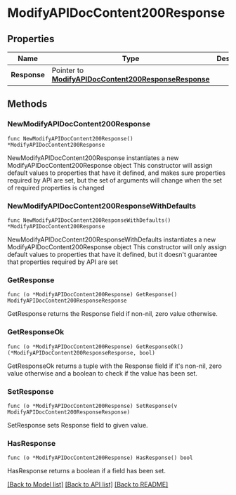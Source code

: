 # ModifyAPIDocContent200Response

## Properties

Name | Type | Description | Notes
------------ | ------------- | ------------- | -------------
**Response** | Pointer to [**ModifyAPIDocContent200ResponseResponse**](ModifyAPIDocContent200ResponseResponse.md) |  | [optional] 

## Methods

### NewModifyAPIDocContent200Response

`func NewModifyAPIDocContent200Response() *ModifyAPIDocContent200Response`

NewModifyAPIDocContent200Response instantiates a new ModifyAPIDocContent200Response object
This constructor will assign default values to properties that have it defined,
and makes sure properties required by API are set, but the set of arguments
will change when the set of required properties is changed

### NewModifyAPIDocContent200ResponseWithDefaults

`func NewModifyAPIDocContent200ResponseWithDefaults() *ModifyAPIDocContent200Response`

NewModifyAPIDocContent200ResponseWithDefaults instantiates a new ModifyAPIDocContent200Response object
This constructor will only assign default values to properties that have it defined,
but it doesn't guarantee that properties required by API are set

### GetResponse

`func (o *ModifyAPIDocContent200Response) GetResponse() ModifyAPIDocContent200ResponseResponse`

GetResponse returns the Response field if non-nil, zero value otherwise.

### GetResponseOk

`func (o *ModifyAPIDocContent200Response) GetResponseOk() (*ModifyAPIDocContent200ResponseResponse, bool)`

GetResponseOk returns a tuple with the Response field if it's non-nil, zero value otherwise
and a boolean to check if the value has been set.

### SetResponse

`func (o *ModifyAPIDocContent200Response) SetResponse(v ModifyAPIDocContent200ResponseResponse)`

SetResponse sets Response field to given value.

### HasResponse

`func (o *ModifyAPIDocContent200Response) HasResponse() bool`

HasResponse returns a boolean if a field has been set.


[[Back to Model list]](../README.md#documentation-for-models) [[Back to API list]](../README.md#documentation-for-api-endpoints) [[Back to README]](../README.md)


